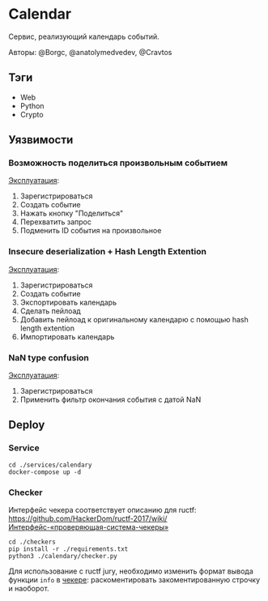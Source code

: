# Calendar

Сервис, реализующий календарь событий.

Авторы: @Borgc, @anatolymedvedev, @Cravtos

## Тэги
 * Web
 * Python
 * Crypto

## Уязвимости

### Возможность поделиться произвольным событием

[Эксплуатация](exploits/share.py):
1. Зарегистрироваться
2. Создать событие
3. Нажать кнопку "Поделиться"
4. Перехватить запрос
5. Подменить ID события на произвольное

### Insecure deserialization + Hash Length Extention

[Эксплуатация](exploits/deser.py):
1. Зарегистрироваться
2. Создать событие
3. Экспортировать календарь
4. Сделать пейлоад
5. Добавить пейлоад к оригинальному календарю с помощью hash length extention
6. Импортировать календарь

### NaN type confusion

[Эксплуатация](exploits/nan.py):
1. Зарегистрироваться
2. Применить фильтр окончания события с датой NaN

## Deploy

### Service

```
cd ./services/calendary
docker-compose up -d
```

### Checker

Интерфейс чекера соответствует описанию для ructf: https://github.com/HackerDom/ructf-2017/wiki/Интерфейс-«проверяющая-система-чекеры»

```
cd ./checkers
pip install -r ./requirements.txt
python3 ./calendary/checker.py
```

Для использование с ructf jury, необходимо изменить формат вывода функции `info` в [чекере](checkers/calendary/checker.py): раскоментировать закоментированную строчку и наоборот.